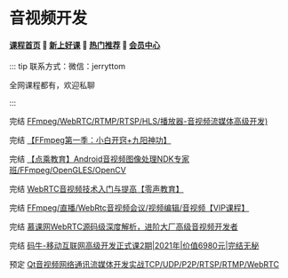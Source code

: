 # 音视频开发

#### [**课程首页**](../../README.md) 💖 [**新上好课**](./xshk.md) 💖 [**热门推荐**](./rmtj.md) 💖 [**会员中心**](./vip.md)

::: tip
联系方式：微信：jerryttom

全网课程都有，欢迎私聊

:::

完结 [FFmpeg/WebRTC/RTMP/RTSP/HLS/播放器-音视频流媒体高级开发)](https://ke.qq.com/course/468797)

完结 [【FFmpeg第一季：小白开窍+九阳神功】](https://medu.51cto.com/special/index/view?id=4996)

完结 [【点‮教乘‬育】Android音视频图像处理NDK专家班/FFmpeg/OpenGLES/OpenCV](https://ke.qq.com/course/3855115)

完结 [WebRTC音视频技术入门与提高【零声教育】](https://ke.qq.com/course/435382)

完结 [FFmpeg/直播/WebRtc音视频会议/视频编辑/音视频【VIP课程】](https://m.ke.qq.com/course/2263825)

完结 [慕课网WebRTC源码级深度解析，进阶大厂高级音视频开发者](https://coding.imooc.com/class/532.html)

完结 [码牛-移动互联网高级开发正式课2期|2021年|价值6980元|完结无秘](https://ke.qq.com/course/2024962#term_id=102126187)

 预定 [Qt音视频网络通讯流媒体开发实战TCP/UDP/P2P/RTSP/RTMP/WebRTC](https://ke.qq.com/course/4125614#term_id=104280796)

